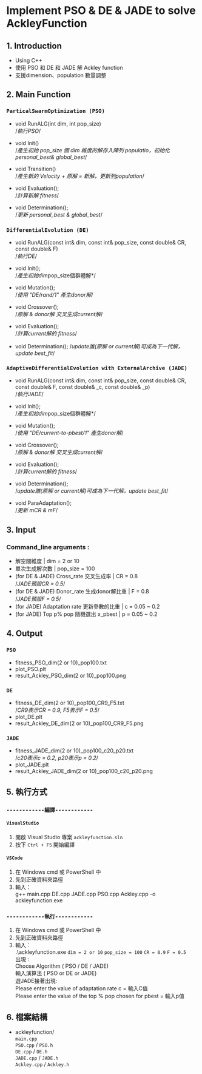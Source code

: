 # Implement PSO & DE & JADE to solve AckleyFunction

##  1. Introduction
- Using C++
- 使用 PSO 和 DE 和 JADE 解 Ackley function
- 支援dimension、population 數量調整

## 2. Main Function
### `ParticalSwarmOptimization (PSO)`
- void RunALG(int dim, int pop_size)   
/*執行PSO*/

- void Init()           
/*產生初始 pop_size 個 dim 維度的解存入陣列 populatio，初始化 personal_best& global_best*/

- void Transition()     
/*產生新的 Velocity + 原解 = 新解，更新到population*/

- void Evaluation();    
/*計算新解 fitness*/

- void Determination();   
/*更新 personal_best & global_best*/

### `DifferentialEvolution (DE)`
- void RunALG(const int& dim, const int& pop_size, const double& CR, const double& F)  
/*執行DE*/

- void Init();          
/*產生初始dim*pop_size個群體解*/

- void Mutation();      
/*使用 "DE/rand/1" 產生donor解*/

- void Crossover();     
/*原解 & donor解 交叉生成current解*/

- void Evaluation();    
/*計算current解的 fitness*/

- void Determination(); 
/*update誰(原解 or current解)可成為下一代解，update best_fit*/

### `AdaptiveDifferentialEvolution with ExternalArchive (JADE)`
- void RunALG(const int& dim, const int& pop_size, const double& CR, 
const double& F, const double& _c, const double& _p)  
/*執行JADE*/

- void Init();          
/*產生初始dim*pop_size個群體解*/

- void Mutation();      
/*使用 "DE/current-to-pbest/1" 產生donor解*/

- void Crossover();     
/*原解 & donor解 交叉生成current解*/

- void Evaluation();    
/*計算current解的 fitness*/

- void Determination();    
/*update誰(原解 or current解)可成為下一代解，update best_fit*/

- void ParaAdaptation();   
/*更新 mCR & mF*/

## 3. Input
### Command_line arguments :
- 解空間維度 | dim = 2 or 10
- 單次生成解次數 | pop_size = 100
- (for DE & JADE) Cross_rate 交叉生成率 | CR = 0.8   
/*JADE預設CR = 0.5*/
- (for DE & JADE) Donor_rate 生成donor解比重 | F = 0.8   
/*JADE預設F = 0.5*/
- (for JADE) Adaptation rate 更新參數的比重 | c = 0.05 ~ 0.2
- (for JADE) Top p% pop 隨機選出 x_pbest | p = 0.05 ~ 0.2

## 4. Output
### `PSO`
- fitness_PSO_dim(2 or 10)_pop100.txt
- plot_PSO.plt
- result_Ackley_PSO_dim(2 or 10)_pop100.png
### `DE`
- fitness_DE_dim(2 or 10)_pop100_CR9_F5.txt   
/*CR9表示CR = 0.9, F5表示F = 0.5*/
- plot_DE.plt
- result_Ackley_DE_dim(2 or 10)_pop100_CR9_F5.png
### `JADE`
- fitness_JADE_dim(2 or 10)_pop100_c20_p20.txt   
/*c20表示c = 0.2, p20表示p = 0.2*/
- plot_JADE.plt
- result_Ackley_JADE_dim(2 or 10)_pop100_c20_p20.png

## 5. 執行方式     
### `------------編譯------------` 
#### `VisualStudio`
1. 開啟 Visual Studio 專案 `ackleyfunction.sln`
2. 按下 `Ctrl + F5` 開始編譯

#### `VSCode`
1. 在 Windows cmd 或 PowerShell 中
2. 先到正確資料夾路徑
3. 輸入：   
g++ main.cpp DE.cpp JADE.cpp PSO.cpp Ackley.cpp -o ackleyfunction.exe  

### `------------執行------------`
1. 在 Windows cmd 或 PowerShell 中
2. 先到正確資料夾路徑
3. 輸入：   
.\ackleyfunction.exe `dim = 2 or 10` `pop_size = 100` `CR = 0.9` `F = 0.5`    
出現 :   
Choose Algorithm ( PSO / DE / JADE)   
輸入演算法 ( PSO or DE or JADE)   
選JADE接著出現:   
Please enter the value of adaptation rate c = 輸入C值   
Please enter the value of the top % pop chosen for pbest = 輸入p值

##  6. 檔案結構
- ackleyfunction/  
 `main.cpp`  
 `PSO.cpp` / `PSO.h`  
 `DE.cpp` / `DE.h`   
 `JADE.cpp` / `JADE.h`    
 `Ackley.cpp` / `Ackley.h`

